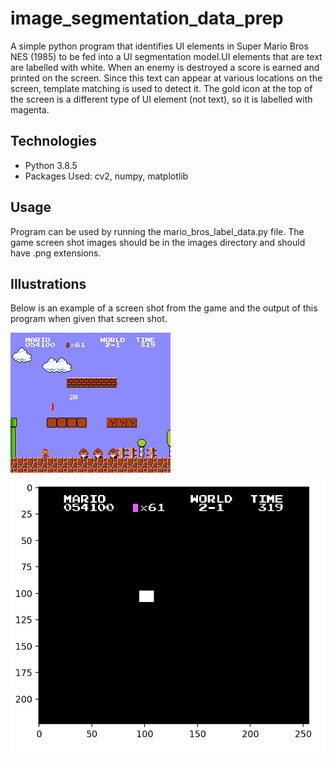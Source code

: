 # image_segmentation_data_prep

A simple python program that identifies UI elements in Super Mario Bros NES (1985) to be fed into a UI segmentation model.UI elements that are text are labelled with white. When an enemy is destroyed a score is earned and printed on the screen. Since this text can appear at various locations on the screen, template matching is used to detect it. The gold icon at the top of the screen is a different type of UI element (not text), so it is labelled with magenta.

## Technologies

- Python 3.8.5
- Packages Used: cv2, numpy, matplotlib


## Usage 

Program can be used by running the mario_bros_label_data.py file. The game screen shot images should be in the images directory and should have .png extensions. 

## Illustrations

Below is an example of a screen shot from the game and the output of this program when given that screen shot. 

![](images/f.png)
![](example_results/resultf.png)









